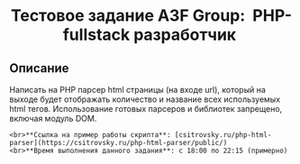 <h1 align="center">Тестовое задание A3F Group:  PHP-fullstack разработчик </h1>

## Описание
Написать на PHP парсер html страницы (на входе url), который на выходе будет отображать количество и название всех используемых html тегов. Использование готовых парсеров и библиотек запрещено, включая модуль DOM.

```
<br>**Ссылка на пример работы скрипта**: [csitrovsky.ru/php-html-parser](https://csitrovsky.ru/php-html-parser/public/)
<br>**Время выполнения данного задания**: с 18:00 по 22:15 (примерно)
```
